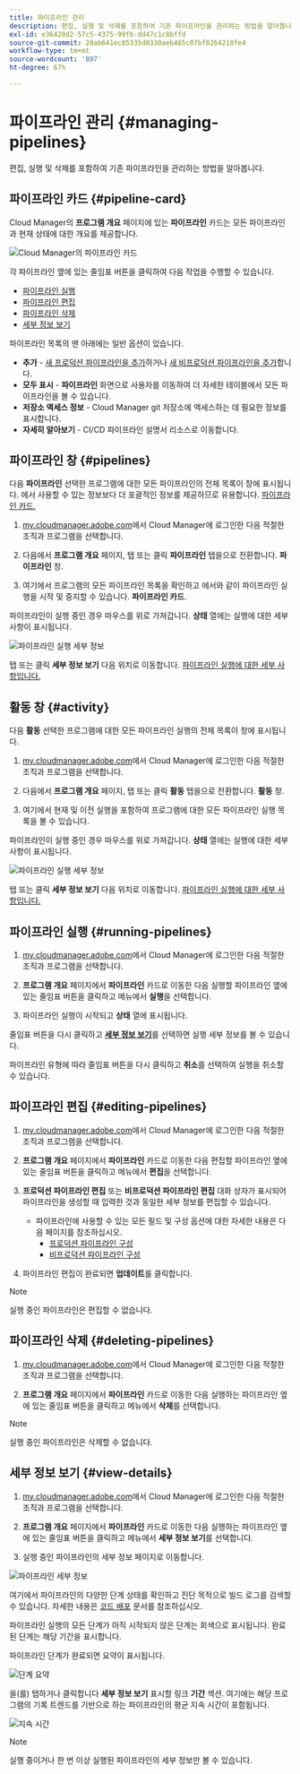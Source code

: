 ```yaml
---
title: 파이프라인 관리
description: 편집, 실행 및 삭제를 포함하여 기존 파이프라인을 관리하는 방법을 알아봅니다.
exl-id: e36420d2-57c5-4375-99fb-dd47c1c8bffd
source-git-commit: 28ab641ec85335d8330aeb465c07bf0264218fe4
workflow-type: tm+mt
source-wordcount: '807'
ht-degree: 67%

---
```



# 파이프라인 관리 {#managing-pipelines}

편집, 실행 및 삭제를 포함하여 기존 파이프라인을 관리하는 방법을 알아봅니다.

## 파이프라인 카드 {#pipeline-card}

Cloud Manager의 **프로그램 개요** 페이지에 있는 **파이프라인** 카드는 모든 파이프라인과 현재 상태에 대한 개요를 제공합니다.

![Cloud Manager의 파이프라인 카드](/help/assets/configure-pipelines/pipelines-card.png)

각 파이프라인 옆에 있는 줄임표 버튼을 클릭하여 다음 작업을 수행할 수 있습니다.

* [파이프라인 실행](#running-pipelines)
* [파이프라인 편집](#editing-pipelines)
* [파이프라인 삭제](#deleting-pipelines)
* [세부 정보 보기](#view-details)

파이프라인 목록의 맨 아래에는 일반 옵션이 있습니다.

* **추가** - [새 프로덕션 파이프라인을 추가](/help/using/production-pipelines.md)하거나 [새 비프로덕션 파이프라인을 추가](/help/using/non-production-pipelines.md)합니다.
* **모두 표시** - **파이프라인** 화면으로 사용자를 이동하여 더 자세한 테이블에서 모든 파이프라인을 볼 수 있습니다.
* **저장소 액세스 정보** - Cloud Manager git 저장소에 액세스하는 데 필요한 정보를 표시합니다.
* **자세히 알아보기** - CI/CD 파이프라인 설명서 리소스로 이동합니다.

## 파이프라인 창 {#pipelines}

다음 **파이프라인** 선택한 프로그램에 대한 모든 파이프라인의 전체 목록이 창에 표시됩니다. 에서 사용할 수 있는 정보보다 더 포괄적인 정보를 제공하므로 유용합니다. [파이프라인 카드.](#pipeline-card)

1. [my.cloudmanager.adobe.com](https://my.cloudmanager.adobe.com/)에서 Cloud Manager에 로그인한 다음 적절한 조직과 프로그램을 선택합니다.

1. 다음에서 **프로그램 개요** 페이지, 탭 또는 클릭 **파이프라인** 탭을으로 전환합니다. **파이프라인** 창.

1. 여기에서 프로그램의 모든 파이프라인 목록을 확인하고 에서와 같이 파이프라인 실행을 시작 및 중지할 수 있습니다. **파이프라인 카드**.

파이프라인이 실행 중인 경우 마우스를 위로 가져갑니다. **상태** 열에는 실행에 대한 세부 사항이 표시됩니다.

![파이프라인 실행 세부 정보](/help/assets/configure-pipelines/pipeline-status.png)

탭 또는 클릭 **세부 정보 보기** 다음 위치로 이동합니다. [파이프라인 실행에 대한 세부 사항입니다.](#view-details)

## 활동 창 {#activity}

다음 **활동** 선택한 프로그램에 대한 모든 파이프라인 실행의 전체 목록이 창에 표시됩니다.

1. [my.cloudmanager.adobe.com](https://my.cloudmanager.adobe.com/)에서 Cloud Manager에 로그인한 다음 적절한 조직과 프로그램을 선택합니다.

1. 다음에서 **프로그램 개요** 페이지, 탭 또는 클릭 **활동** 탭을으로 전환합니다. **활동** 창.

1. 여기에서 현재 및 이전 실행을 포함하여 프로그램에 대한 모든 파이프라인 실행 목록을 볼 수 있습니다.

파이프라인이 실행 중인 경우 마우스를 위로 가져갑니다. **상태** 열에는 실행에 대한 세부 사항이 표시됩니다.

![파이프라인 실행 세부 정보](/help/assets/configure-pipelines/pipeline-activity.png)

탭 또는 클릭 **세부 정보 보기** 다음 위치로 이동합니다. [파이프라인 실행에 대한 세부 사항입니다.](#view-details)

## 파이프라인 실행 {#running-pipelines}

1. [my.cloudmanager.adobe.com](https://my.cloudmanager.adobe.com/)에서 Cloud Manager에 로그인한 다음 적절한 조직과 프로그램을 선택합니다.

1. **프로그램 개요** 페이지에서 **파이프라인** 카드로 이동한 다음 실행할 파이프라인 옆에 있는 줄임표 버튼을 클릭하고 메뉴에서 **실행**&#x200B;을 선택합니다.

1. 파이프라인 실행이 시작되고 **상태** 열에 표시됩니다.

줄임표 버튼을 다시 클릭하고 **[세부 정보 보기](#view-details)**&#x200B;를 선택하면 실행 세부 정보를 볼 수 있습니다.

파이프라인 유형에 따라 줄임표 버튼을 다시 클릭하고 **취소**&#x200B;를 선택하여 실행을 취소할 수 있습니다.

## 파이프라인 편집 {#editing-pipelines}

1. [my.cloudmanager.adobe.com](https://my.cloudmanager.adobe.com/)에서 Cloud Manager에 로그인한 다음 적절한 조직과 프로그램을 선택합니다.

1. **프로그램 개요** 페이지에서 **파이프라인** 카드로 이동한 다음 편집할 파이프라인 옆에 있는 줄임표 버튼을 클릭하고 메뉴에서 **편집**&#x200B;을 선택합니다.

1. **프로덕션 파이프라인 편집** 또는 **비프로덕션 파이프라인 편집** 대화 상자가 표시되어 파이프라인을 생성할 때 입력한 것과 동일한 세부 정보를 편집할 수 있습니다.

   * 파이프라인에 사용할 수 있는 모든 필드 및 구성 옵션에 대한 자세한 내용은 다음 페이지를 참조하십시오.
      * [프로덕션 파이프라인 구성](/help/using/production-pipelines.md)
      * [비프로덕션 파이프라인 구성](/help/using/non-production-pipelines.md)

1. 파이프라인 편집이 완료되면 **업데이트**&#x200B;를 클릭합니다.

>[!NOTE]
>
>실행 중인 파이프라인은 편집할 수 없습니다.

## 파이프라인 삭제 {#deleting-pipelines}

1. [my.cloudmanager.adobe.com](https://my.cloudmanager.adobe.com/)에서 Cloud Manager에 로그인한 다음 적절한 조직과 프로그램을 선택합니다.

1. **프로그램 개요** 페이지에서 **파이프라인** 카드로 이동한 다음 실행하는 파이프라인 옆에 있는 줄임표 버튼을 클릭하고 메뉴에서 **삭제**&#x200B;를 선택합니다.

>[!NOTE]
>
>실행 중인 파이프라인은 삭제할 수 없습니다.

## 세부 정보 보기 {#view-details}

1. [my.cloudmanager.adobe.com](https://my.cloudmanager.adobe.com/)에서 Cloud Manager에 로그인한 다음 적절한 조직과 프로그램을 선택합니다.

1. **프로그램 개요** 페이지에서 **파이프라인** 카드로 이동한 다음 실행하는 파이프라인 옆에 있는 줄임표 버튼을 클릭하고 메뉴에서 **세부 정보 보기**&#x200B;를 선택합니다.

1. 실행 중인 파이프라인의 세부 정보 페이지로 이동합니다.

![파이프라인 세부 정보](/help/assets/configure-pipelines/pipeline-running-details.png)

여기에서 파이프라인의 다양한 단계 상태를 확인하고 진단 목적으로 빌드 로그를 검색할 수 있습니다. 자세한 내용은 [코드 배포](/help/using/code-deployment.md) 문서를 참조하십시오.

파이프라인 실행의 모든 단계가 아직 시작되지 않은 단계는 회색으로 표시됩니다. 완료된 단계는 해당 기간을 표시합니다.

파이프라인 단계가 완료되면 요약이 표시됩니다.

![단계 요약](/help/assets/configure-pipelines/pipeline-step.png)

을(를) 탭하거나 클릭합니다 **세부 정보 보기** 표시할 링크 **기간** 섹션. 여기에는 해당 프로그램의 기록 트렌드를 기반으로 하는 파이프라인의 평균 지속 시간이 포함됩니다.

![지속 시간](/help/assets/configure-pipelines/duration.png)

>[!NOTE]
>
>실행 중이거나 한 번 이상 실행된 파이프라인의 세부 정보만 볼 수 있습니다.
